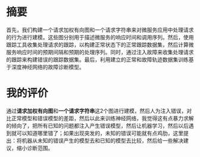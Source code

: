 # 摘要

首先，我们构建一个请求加权有向图和一个请求字符串来对微服务应用中处理请求的行为进行建模。这些图分别用于描述微服务的响应时间和调用序列。然后，使用跟踪工具收集处理请求的跟踪，以构建正常状态下的正常跟踪数据集，然后计算微服务响应时间的预期间隔和预期的处理序列。同时，通过注入故障来收集处理请求的跟踪来构建错误的跟踪数据集。最后，利用建立的正常和故障轨迹数据集训练基于深度神经网络的故障诊断模型。

# 我的评价

通过**请求加权有向图**和**一个请求字符串**这2个图进行建模，然后人为注入错误，对比正常模型和错误模型的差距，然后以此来训练神经网络，我觉得这有点暴力求解的倾向了，把所有已知的问题都注入产生错误模型，然后让机器学习，然后以后遇到就可以知道哪里错了；如果出现突发的，未知的错误可能就有点鸡肋，这里提出：将机器从未知的错误产生的模型去和已知的模型去比较，然后给一些解决建议，缩小诊断范围。

